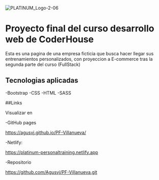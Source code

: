 ![PLATINUM_Logo-2-06](https://user-images.githubusercontent.com/113784724/197407882-c5cb7bce-a503-4c67-92d0-6b72a5aae4ce.png)

# Proyecto final del curso desarrollo web de CoderHouse

Esta es una pagina de una empresa ficticia que busca hacer llegar sus entrenamientos personalizados, con proyeccion a E-commerce tras la segunda parte del curso (FullStack)


## Tecnologias aplicadas

-Bootstrap
-CSS
-HTML
-SASS

##Links

Visualizar en


-GitHub pages

https://agusvj.github.io/PF-Villanueva/

-Netlify:

https://platinum-personaltraining.netlify.app


-Repositorio

https://github.com/Agusvj/PF-Villanueva.git
